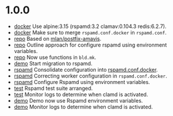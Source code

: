 # 1.0.0

- [docker](Makefile) Use alpine:3.15 (rspamd:3.2 clamav:0.104.3 redis:6.2.7).
- [docker](Dockerfile) Make sure to merge `rspamd.conf.docker` in `rspamd.conf`.
- [repo](.) Based on [mlan/postfix-amavis](https://github.com/mlan/docker-postfix).
- [repo](ROADMAP.md) Outline approach for configure rspamd using environment variables.
- [repo](Makefile) Now use functions in `bld.mk`.
- [demo](demo/Makefile) Start migration to rspamd.
- [rspamd](src/rspamd) Consolidate configuration into [rspamd.conf.docker](src/rspamd/etc/rspamd/rspamd.conf.docker).
- [rspamd](src/rspamd) Correcting worker configuration in `rspamd.conf.docker`.
- [rspamd](src/rspamd) Configure Rspamd using environment variables.
- [test](test/Makefile) Rspamd test suite arranged.
- [test](test/Makefile) Monitor logs to determine when clamd is activated.
- [demo](demo/Makefile) Demo now use Rspamd environment variables.
- [demo](demo/Makefile) Monitor logs to determine when clamd is activated.
